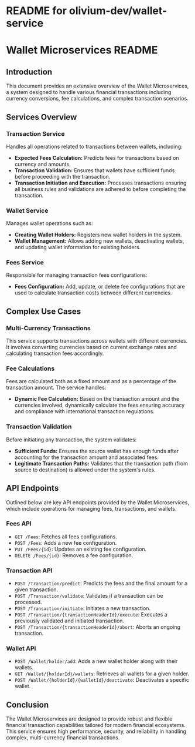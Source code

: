 # README for olivium-dev/wallet-service


# Wallet Microservices README

## Introduction

This document provides an extensive overview of the Wallet Microservices, a system designed to handle various financial transactions including currency conversions, fee calculations, and complex transaction scenarios.

## Services Overview

### Transaction Service

Handles all operations related to transactions between wallets, including:

- **Expected Fees Calculation:** Predicts fees for transactions based on currency and amounts.
- **Transaction Validation:** Ensures that wallets have sufficient funds before proceeding with the transaction.
- **Transaction Initiation and Execution:** Processes transactions ensuring all business rules and validations are adhered to before completing the transaction.

### Wallet Service

Manages wallet operations such as:

- **Creating Wallet Holders:** Registers new wallet holders in the system.
- **Wallet Management:** Allows adding new wallets, deactivating wallets, and updating wallet information for existing holders.

### Fees Service

Responsible for managing transaction fees configurations:

- **Fees Configuration:** Add, update, or delete fee configurations that are used to calculate transaction costs between different currencies.

## Complex Use Cases

### Multi-Currency Transactions

This service supports transactions across wallets with different currencies. It involves converting currencies based on current exchange rates and calculating transaction fees accordingly.

### Fee Calculations

Fees are calculated both as a fixed amount and as a percentage of the transaction amount. The service handles:

- **Dynamic Fee Calculation:** Based on the transaction amount and the currencies involved, dynamically calculate the fees ensuring accuracy and compliance with international transaction regulations.

### Transaction Validation

Before initiating any transaction, the system validates:

- **Sufficient Funds:** Ensures the source wallet has enough funds after accounting for the transaction amount and associated fees.
- **Legitimate Transaction Paths:** Validates that the transaction path (from source to destination) is allowed under the system's rules.

## API Endpoints

Outlined below are key API endpoints provided by the Wallet Microservices, which include operations for managing fees, transactions, and wallets.

### Fees API

- `GET /Fees`: Fetches all fees configurations.
- `POST /Fees`: Adds a new fee configuration.
- `PUT /Fees/{id}`: Updates an existing fee configuration.
- `DELETE /Fees/{id}`: Removes a fee configuration.

### Transaction API

- `POST /Transaction/predict`: Predicts the fees and the final amount for a given transaction.
- `POST /Transaction/validate`: Validates if a transaction can be processed.
- `POST /Transaction/initiate`: Initiates a new transaction.
- `POST /Transaction/{transactionHeaderId}/execute`: Executes a previously validated and initiated transaction.
- `POST /Transaction/{transactionHeaderId}/abort`: Aborts an ongoing transaction.

### Wallet API

- `POST /Wallet/holder/add`: Adds a new wallet holder along with their wallets.
- `GET /Wallet/{holderId}/wallets`: Retrieves all wallets for a given holder.
- `POST /Wallet/{holderId}/{walletId}/deactivate`: Deactivates a specific wallet.

## Conclusion

The Wallet Microservices are designed to provide robust and flexible financial transaction capabilities tailored for modern financial ecosystems. This service ensures high performance, security, and reliability in handling complex, multi-currency financial transactions.
